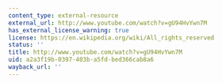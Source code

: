 ```yaml
---
content_type: external-resource
external_url: http://www.youtube.com/watch?v=gU94HvYwn7M
has_external_license_warning: true
license: https://en.wikipedia.org/wiki/All_rights_reserved
status: ''
title: http://www.youtube.com/watch?v=gU94HvYwn7M
uid: a2a3f19b-0397-403b-a5fd-bed366cab8a6
wayback_url: ''
---
```

